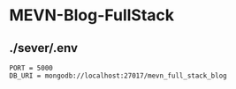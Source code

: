 # MEVN-Blog-FullStack


## ./sever/.env 
```
PORT = 5000
DB_URI = mongodb://localhost:27017/mevn_full_stack_blog

```

